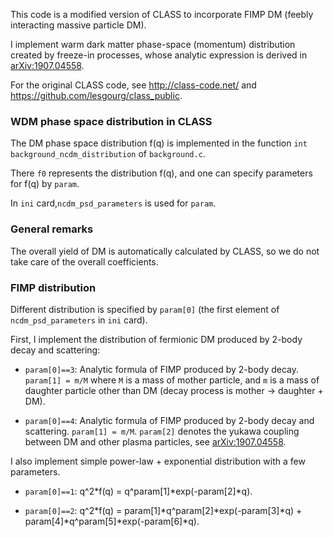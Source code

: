 This code is a modified version of CLASS to incorporate FIMP DM (feebly interacting massive particle DM).

I implement warm dark matter phase-space (momentum) distribution created by freeze-in processes, whose analytic expression is derived in [arXiv:1907.04558](https://arxiv.org/abs/1907.04558).

For the original CLASS code, see http://class-code.net/ and https://github.com/lesgourg/class_public.

### WDM phase space distribution in CLASS

The DM phase space distribution f(q) is implemented in the function ```int background_ncdm_distribution``` of ```background.c```.

There ```f0``` represents the distribution f(q), and one can specify parameters for f(q) by ```param```.

In ```ini``` card,```ncdm_psd_parameters``` is used for ```param```.

### General remarks

The overall yield of DM is automatically calculated by CLASS, so we do not take care of the overall coefficients. 

### FIMP distribution

Different distribution is specified by ```param[0]``` (the first element of ```ncdm_psd_parameters``` in ```ini``` card).

First, I implement the distribution of fermionic DM produced by 2-body decay and scattering:

- ```param[0]==3```: Analytic formula of FIMP produced by 2-body decay. ```param[1] = m/M``` where ```M``` is a mass of mother particle, and ```m``` is a mass of daughter particle other than DM (decay process is mother -> daughter + DM). 

- ```param[0]==4```: Analytic formula of FIMP produced by 2-body decay and scattering. ```param[1] = m/M```. ```param[2]``` denotes the yukawa coupling between DM and other plasma particles, see [arXiv:1907.04558](https://arxiv.org/abs/1907.04558).


I also implement simple power-law + exponential distribution with a few parameters.

- ```param[0]==1```: q^2*f(q) = q^param[1]*exp(-param[2]*q).

- ```param[0]==2```: q^2*f(q) = param[1]*q^param[2]*exp(-param[3]*q) + param[4]*q^param[5]*exp(-param[6]*q). 

